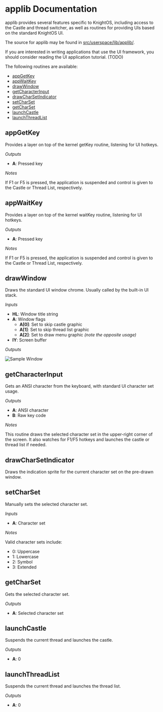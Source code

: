 # applib Documentation

applib provides several features specific to KnightOS, including access to the Castle and thread switcher, as
well as routines for providing UIs based on the standard KnightOS UI.

The source for applib may be found in
[src/userspace/lib/applib/](https://github.com/SirCmpwn/KnightOS/tree/master/src/userspace/lib/applib).

If you are interested in writing applications that use the UI framework, you should consider reading the UI
application tutorial. (TODO)

The following routines are available:

* [appGetKey](#appgetkey)
* [appWaitKey](#appwaitkey)
* [drawWindow](#drawwindow)
* [getCharacterInput](#getcharacterinput)
* [drawCharSetIndicator](#drawcharsetindicator)
* [setCharSet](#setcharset)
* [getCharSet](#getcharset)
* [launchCastle](#launchCastle)
* [launchThreadList](#launchThreadList)

## appGetKey

Provides a layer on top of the kernel getKey routine, listening for UI hotkeys.

*Outputs*

* **A**: Pressed key

*Notes*

If F1 or F5 is pressed, the application is suspended and control is given to the Castle or Thread List,
respectively.

## appWaitKey

Provides a layer on top of the kernel waitKey routine, listening for UI hotkeys.

*Outputs*

* **A**: Pressed key

*Notes*

If F1 or F5 is pressed, the application is suspended and control is given to the Castle or Thread List,
respectively.

## drawWindow

Draws the standard UI window chrome. Usually called by the built-in UI stack.

*Inputs*

* **HL**: Window title string
* **A**: Window flags
    * **A[0]**: Set to skip castle graphic
    * **A[1]**: Set to skip thread list graphic
    * **A[2]**: Set to draw menu graphic *(note the opposite usage)*
* **IY**: Screen buffer

*Outputs*

![Sample Window](http://i.imgur.com/gFnoR.png)

## getCharacterInput

Gets an ANSI character from the keyboard, with standard UI character set usage.

*Outputs*

* **A**: ANSI character
* **B**: Raw key code

*Notes*

This routine draws the selected character set in the upper-right corner of the screen. It also
watches for F1/F5 hotkeys and launches the castle or thread list if needed.

## drawCharSetIndicator

Draws the indication sprite for the current character set on the pre-drawn window.

## setCharSet

Manually sets the selected character set.

*Inputs*

* **A**: Character set

*Notes*

Valid character sets include:

* 0: Uppercase
* 1: Lowercase
* 2: Symbol
* 3: Extended

## getCharSet

Gets the selected character set.

*Outputs*

* **A**: Selected character set

## launchCastle

Suspends the current thread and launches the castle.

*Outputs*

* **A**: 0

## launchThreadList

Suspends the current thread and launches the thread list.

*Outputs*

* **A**: 0